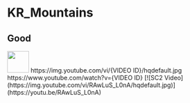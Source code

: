 # KR_Mountains
## Good
<img src="./src/main/resources/image01.png" width="50">
https://img.youtube.com/vi/{VIDEO ID}/hqdefault.jpg
https://www.youtube.com/watch?v={VIDEO ID}
[![SC2 Video](https://img.youtube.com/vi/RAwLuS_L0nA/hqdefault.jpg)]
(https://youtu.be/RAwLuS_L0nA)
